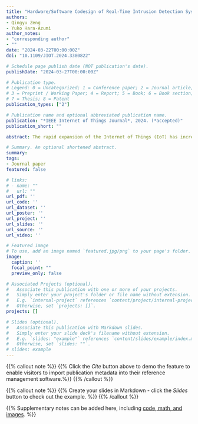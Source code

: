 ```yaml
---
title: "Hardware/Software Codesign of Real-Time Intrusion Detection System for Internet of Things Devices"
authors:
- Qingyu Zeng
- Yuko Hara-Azumi
author_notes:
- "corresponding author"
- ""
date: "2024-03-22T00:00:00Z"
doi: "10.1109/JIOT.2024.3380822"

# Schedule page publish date (NOT publication's date).
publishDate: "2024-03-27T00:00:00Z"

# Publication type.
# Legend: 0 = Uncategorized; 1 = Conference paper; 2 = Journal article;
# 3 = Preprint / Working Paper; 4 = Report; 5 = Book; 6 = Book section;
# 7 = Thesis; 8 = Patent
publication_types: ["2"]

# Publication name and optional abbreviated publication name.
publication: "*IEEE Internet of Things Journal*, 2024. (*accepted)"
publication_short: ""

abstract: The rapid expansion of the Internet of Things (IoT) has increased security concerns, thereby necessitating efficient intrusion detection systems (IDS). In this paper, we propose a real-time IoT IDS designed by combining a random forest (RF) classifier with an ensemble feature selection technique (EFST). The proposed IDS can be deployed on a small-scale field-programmable gate array (FPGA) board. The system utilizes a two-metric ensemble feature selection process to reduce computational complexity and enhance classification accuracy. In addition, the EFST aggressively extracts a limited number of features, thereby reducing the complexity of the RF model. Then, the tailored RF classifier is mapped onto an FPGA-based hardware accelerator to realize real-time detection. The proposed method was evaluated experimentally on the benchmark BoT-IoT dataset. The results demonstrate that the proposed IDS realizes significant improvements in terms of resource utilization and processing time compared to several state-of-the-art FPGA-based IDS implementations while maintaining sufficient detection accuracy. In particular, our implementation on the Xilinx PYNQ Z2 achieved 10.2×, 135.7×, and 8.43× speed-up compared to state-of-the-art IDSs running on an Intel Core i7 CPU, an ARM Cortex-A9 microprocessor, and a neural network-based accelerator on the PYNQ, respectively. In addition, our approach exhibits the lowest resource utilization among FPGA-based IDS solutions. These results demonstrate that this work contributes to developing secure and sustainable IoT ecosystems by integrating EFST, RF classification, and FPGA-based acceleration.

# Summary. An optional shortened abstract.
summary: 
tags:
- Journal paper
featured: false

# links:
# - name: ""
#   url: ""
url_pdf: ''
url_code: ''
url_dataset: ''
url_poster: ''
url_project: ''
url_slides: ''
url_source: ''
url_video: ''

# Featured image
# To use, add an image named `featured.jpg/png` to your page's folder. 
image:
  caption: ''
  focal_point: ""
  preview_only: false

# Associated Projects (optional).
#   Associate this publication with one or more of your projects.
#   Simply enter your project's folder or file name without extension.
#   E.g. `internal-project` references `content/project/internal-project/index.md`.
#   Otherwise, set `projects: []`.
projects: []

# Slides (optional).
#   Associate this publication with Markdown slides.
#   Simply enter your slide deck's filename without extension.
#   E.g. `slides: "example"` references `content/slides/example/index.md`.
#   Otherwise, set `slides: ""`.
# slides: example
---
```


{{% callout note %}}
{{% Click the *Cite* button above to demo the feature to enable visitors to import publication metadata into their reference management software.%}}
{{% /callout %}}

{{% callout note %}}
{{% Create your slides in Markdown - click the *Slides* button to check out the example. %}}
{{% /callout %}}

{{% Supplementary notes can be added here, including [code, math, and images](https://wowchemy.com/docs/writing-markdown-latex/). %}}
